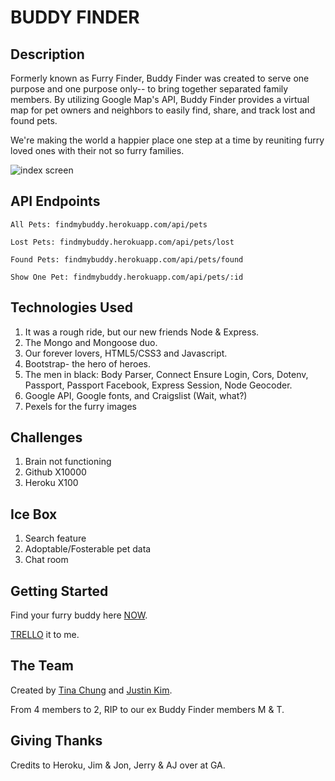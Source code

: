 # BUDDY FINDER

## Description
Formerly known as Furry Finder, Buddy Finder was created to serve one purpose and one purpose only-- to bring together separated family members. By utilizing Google Map's API, Buddy Finder provides a virtual map for pet owners and neighbors to easily find, share, and track lost and found pets.  

We're making the world a happier place one step at a time by reuniting furry loved ones with their not so furry families.

![index screen](http://i.imgur.com/xDwwngc.png)

## API Endpoints 

	All Pets: findmybuddy.herokuapp.com/api/pets

	Lost Pets: findmybuddy.herokuapp.com/api/pets/lost

	Found Pets: findmybuddy.herokuapp.com/api/pets/found
	
	Show One Pet: findmybuddy.herokuapp.com/api/pets/:id
   
## Technologies Used
1. It was a rough ride, but our new friends Node & Express.
2. The Mongo and Mongoose duo.
3. Our forever lovers, HTML5/CSS3 and Javascript.
4. Bootstrap- the hero of heroes.
5. The men in black: Body Parser, Connect Ensure Login, Cors, Dotenv, Passport, Passport Facebook, Express Session, Node Geocoder.  
6. Google API, Google fonts, and Craigslist (Wait, what?)
7. Pexels for the furry images

## Challenges
1. Brain not functioning
2. Github X10000
3. Heroku X100

## Ice Box
1. Search feature
2. Adoptable/Fosterable pet data
3. Chat room

## Getting Started 
Find your furry buddy here [NOW](http://findmybuddy.herokuapp.com/).  

[TRELLO](https://trello.com/b/anKVI8iL/project-3-furry-finder) it to me.  

## The Team
Created by [Tina Chung](https://github.com/tinachungshi) and [Justin Kim](https://github.com/OppaKimchee). 

From 4 members to 2, RIP to our ex Buddy Finder members M & T.   

## Giving Thanks
Credits to Heroku, Jim & Jon, Jerry & AJ over at GA.

